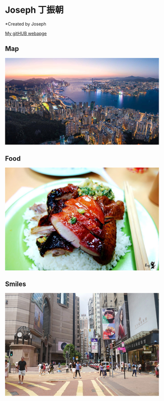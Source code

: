 
# Joseph 丁振朝

*Created by Joseph

[My gitHUB webapge](https://github.com/james61405)


## Map

![image](https://github.com/james61405/image/blob/main/the-charm-of-the-bright-city-1920x1080.jpg?raw=true)


## Food

![image](https://github.com/james61405/image/blob/main/DSC02216_%E5%89%AF%E6%9C%AC.jpg?raw=true)

## Smiles
![image](https://github.com/james61405/image/blob/main/batch_HokngKong_Times-Square_P1220576.jpg?raw=true)
